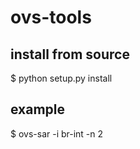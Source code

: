 # ovs-tools

## install from source

$ python setup.py install

## example 

$ ovs-sar -i br-int -n 2
